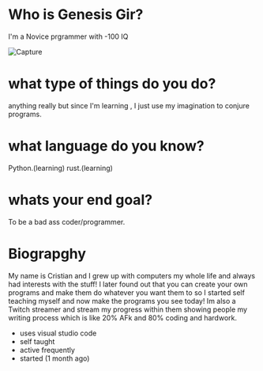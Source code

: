 # Who is Genesis Gir?
I'm a Novice prgrammer with -100 IQ

![Capture](https://user-images.githubusercontent.com/87259615/126918812-3b831a69-1cc8-49d6-859b-d1959f2fa8f6.PNG)


# what type of things do you do?
anything really but since I'm learning , I just use my imagination to conjure programs.

# what language do you know?
Python.(learning) rust.(learning)

# whats your end goal?
To be a bad ass coder/programmer.

# Biograpghy
My name is Cristian and I grew up with computers my whole life and always had interests with the stuff!
I later found out that you can create your own programs and make them do whatever you want them to
so I started self teaching myself and now make the programs you see today! Im also a Twitch streamer
and stream my progress within them showing people my writing process which is like 20% AFk and 80%
coding and hardwork.

- uses visual studio code
- self taught
- active frequently
- started (1 month ago)
